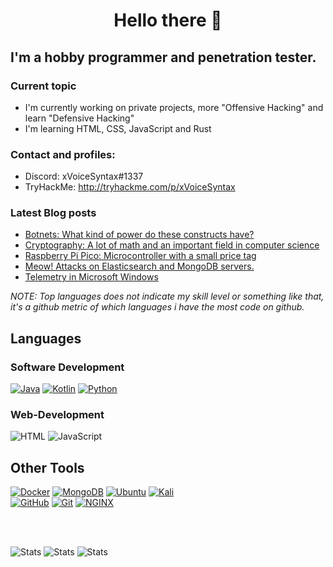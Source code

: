 
<h1 align="center">Hello there  👋</h1>

## I'm a hobby programmer and penetration tester.

### Current topic
- I'm currently working on private projects, more "Offensive Hacking" and learn "Defensive Hacking"
- I'm learning HTML, CSS, JavaScript and Rust

### Contact and profiles:

- Discord: xVoiceSyntax#1337
- TryHackMe: http://tryhackme.com/p/xVoiceSyntax

### Latest Blog posts
<!-- BLOG-POST-LIST:START -->
- [Botnets: What kind of power do these constructs have?](http://slsp.dev/botnets/)
- [Cryptography: A lot of math and an important field in computer science](http://slsp.dev/cryptography/)
- [Raspberry Pi Pico: Microcontroller with a small price tag](http://slsp.dev/raspberry-pi-pico-microcontroller/)
- [Meow! Attacks on Elasticsearch and MongoDB servers.](http://slsp.dev/meow-attacks-on-elasticsearch-and-mongodb-servers/)
- [Telemetry in Microsoft Windows](http://slsp.dev/telemetry-in-microsoft-windows/)
<!-- BLOG-POST-LIST:END -->

*NOTE: Top languages does not indicate my skill level or something like that, it's a github metric of which languages i have the most code on github.*

## Languages

### Software Development

[![Java](https://img.shields.io/badge/Java-FF002B?style=for-the-badge&logo=Java)](https://oracle.com/java)
[![Kotlin](https://img.shields.io/badge/Kotlin-FF8000?style=for-the-badge&logo=Kotlin&logoColor=fff)](https://kotlinlang.org/)
[![Python](https://img.shields.io/badge/Python-000024?style=for-the-badge&logo=Python)](https://www.python.org/)

### Web-Development

![HTML](https://img.shields.io/badge/HTML-ff8c00?style=for-the-badge&logo=HTML)
![JavaScript](https://img.shields.io/badge/JavaScript-e09200?style=for-the-badge&logo=JavaScript)

## Other Tools
[![Docker](https://img.shields.io/badge/Docker-2496ED?style=for-the-badge&logo=docker&logoColor=fff)](https://www.docker.com/)
[![MongoDB](https://img.shields.io/badge/MongoDB-336791?style=for-the-badge&logo=MongoDB&logoColor=fff)](https://www.mongodb.com)
[![Ubuntu](https://img.shields.io/badge/Ubuntu-FF5784?style=for-the-badge&logo=Ubuntu)](https://ubuntu.com/)
[![Kali](https://img.shields.io/badge/Kali-6699ff?style=for-the-badge&logo=Kali)](http://kali.org/)
<br />
[![GitHub](https://img.shields.io/badge/GitHub-04B404?style=for-the-badge&logo=GitHub)](https://github.com)
[![Git](https://img.shields.io/badge/Git-FA5858?style=for-the-badge&logo=Git)](https://git-scm.com/)
[![NGINX](https://img.shields.io/badge/NGINX-269539?style=for-the-badge&logo=nginx&logoColor=fff)](https://www.nginx.com/)

<br />
<br />

![Stats](https://github-readme-stats.anuraghazra1.vercel.app/api/top-langs/?username=xVoiceSyntax&theme=radical)
![Stats](https://github-readme-stats.anuraghazra1.vercel.app/api?username=xVoiceSyntax&show_icons=true&theme=radical&line_height=27)
![Stats](https://github-readme-stats.vercel.app/api/wakatime?username=xVoiceSyntax&show_icons=true&hide_border=true&theme=radical&line_height=27)
